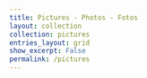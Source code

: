 ```yaml
---
title: Pictures - Photos - Fotos
layout: collection
collection: pictures
entries_layout: grid
show_excerpt: False
permalink: /pictures
---
```

